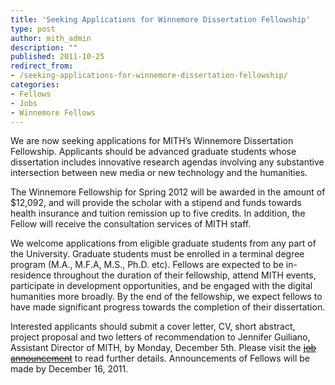 ```yaml
---
title: 'Seeking Applications for Winnemore Dissertation Fellowship'
type: post
author: mith_admin
description: ""
published: 2011-10-25
redirect_from: 
- /seeking-applications-for-winnemore-dissertation-fellowship/
categories:
- Fellows
- Jobs
- Winnemore Fellows
---
```

We are now seeking applications for MITH’s Winnemore Dissertation Fellowship. Applicants should be advanced graduate students whose dissertation includes innovative research agendas involving any substantive intersection between new media or new technology and the humanities.

The Winnemore Fellowship for Spring 2012 will be awarded in the amount of \$12,092, and will provide the scholar with a stipend and funds towards health insurance and tuition remission up to five credits. In addition, the Fellow will receive the consultation services of MITH staff.

We welcome applications from eligible graduate students from any part of the University. Graduate students must be enrolled in a terminal degree program (M.A., M.F.A, M.S., Ph.D. etc). Fellows are expected to be in-residence throughout the duration of their fellowship, attend MITH events, participate in development opportunities, and be engaged with the digital humanities more broadly. By the end of the fellowship, we expect fellows to have made significant progress towards the completion of their dissertation.

Interested applicants should submit a cover letter, CV, short abstract, project proposal and two letters of recommendation to Jennifer Guiliano, Assistant Director of MITH, by Monday, December 5th. Please visit the [~~job announcement~~](http://mith.umd.edu/community/fellowships/winnemore-fellows/) to read further details. Announcements of Fellows will be made by December 16, 2011.
